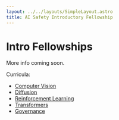 ```yaml
---
layout: ../../layouts/SimpleLayout.astro
title: AI Safety Introductory Fellowship
---
```


# Intro Fellowships

More info coming soon.

Curricula:

- [Computer Vision](/fellowships/cv)
- [Diffusion](/fellowships/diffusion)
- [Reinforcement Learning](/fellowships/rl)
- [Transformers](/fellowships/transformers)
- [Governance](/fellowships/governance)
